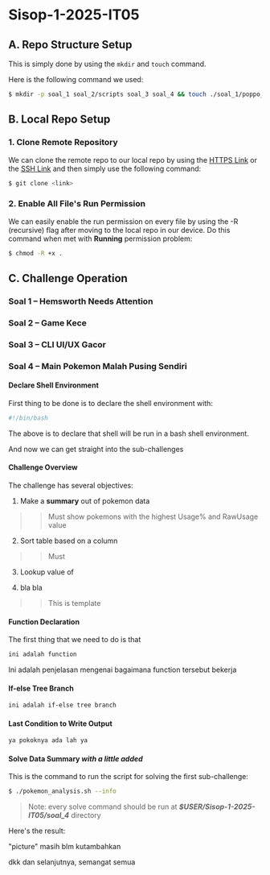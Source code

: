 # Sisop-1-2025-IT05

## A. Repo Structure Setup

This is simply done by using the `mkdir` and `touch` command. 

Here is the following command we used: 

```bash
$ mkdir -p soal_1 soal_2/scripts soal_3 soal_4 && touch ./soal_1/poppo_siroyo.sh ./soal_2/login.sh ./soal_2/register.sh ./soal_2/scripts/core_monitor.sh ./soal_2/scripts/frag_monitor.sh ./soal_2/scripts/manager.sh ./soal_2/terminal.sh ./soal_3/dsotm.sh ./soal_4/pokemon_analysis.sh

```

## B. Local Repo Setup

### 1. Clone Remote Repository

We can clone the remote repo to our local repo by using the [HTTPS Link](https://github.com/zelebwr/Sisop-1-2025-IT05.git) or the [SSH Link](git@github.com:zelebwr/Sisop-1-2025-IT05.git) and then simply use the following command:

```bash
$ git clone <link>
```

### 2. Enable All File's Run Permission

We can easily enable the run permission on every file by using the -R (recursive) flag after moving to the local repo in our device. Do this command when met with **Running** permission problem:

```bash
$ chmod -R +x .
```

## C. Challenge Operation

### Soal 1 – Hemsworth Needs Attention

### Soal 2 – Game Kece

### Soal 3 – CLI UI/UX Gacor

### Soal 4 – Main Pokemon Malah Pusing Sendiri

#### Declare Shell Environment

First thing to be done is to declare the shell environment with: 

```bash
#!/bin/bash
```

The above is to declare that shell will be run in a bash shell environment.

And now we can get straight into the sub-challenges 

#### Challenge Overview

The challenge has several objectives: 

1. Make a **summary** out of pokemon data

>   > Must show pokemons with the highest Usage% and RawUsage value

2. Sort table based on a column

>   > Must 

3. Lookup value of 

>   > 

4. bla bla

>   > This is template

#### Function Declaration

The first thing that we need to do is that 

```bash 
ini adalah function
```

Ini adalah penjelasan mengenai bagaimana function tersebut bekerja

#### If-else Tree Branch

```bash
ini adalah if-else tree branch
```

#### Last Condition to Write Output

```bash 
ya pokoknya ada lah ya
```

#### Solve Data Summary _with a little added_

This is the command to run the script for solving the first sub-challenge:

```bash 
$ ./pokemon_analysis.sh --info
```

> Note: every solve command should be run at **_$USER/Sisop-1-2025-IT05/soal_4_** directory

Here's the result:

"picture" masih blm kutambahkan

dkk dan selanjutnya, semangat semua

